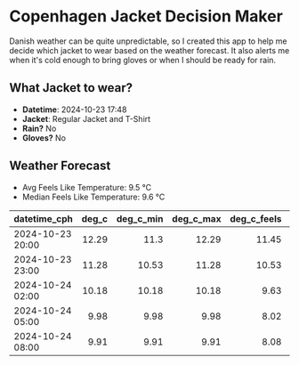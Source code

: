 
# Copenhagen Jacket Decision Maker

Danish weather can be quite unpredictable, so I created this app to help me decide which jacket to wear based on the weather forecast. 
It also alerts me when it's cold enough to bring gloves or when I should be ready for rain.

## What Jacket to wear?

- **Datetime**: 2024-10-23 17:48
- **Jacket**: Regular Jacket and T-Shirt
- **Rain?** No
- **Gloves?** No

## Weather Forecast
- Avg Feels Like Temperature: 9.5 °C
- Median Feels Like Temperature: 9.6 °C

| datetime_cph     |   deg_c |   deg_c_min |   deg_c_max |   deg_c_feels | weather   | wind   | rain   |
|:-----------------|--------:|------------:|------------:|--------------:|:----------|:-------|:-------|
| 2024-10-23 20:00 |   12.29 |       11.3  |       12.29 |         11.45 | Clouds    | Low    | None   |
| 2024-10-23 23:00 |   11.28 |       10.53 |       11.28 |         10.53 | Clouds    | Low    | None   |
| 2024-10-24 02:00 |   10.18 |       10.18 |       10.18 |          9.63 | Clouds    | Low    | None   |
| 2024-10-24 05:00 |    9.98 |        9.98 |        9.98 |          8.02 | Clouds    | Low    | None   |
| 2024-10-24 08:00 |    9.91 |        9.91 |        9.91 |          8.08 | Clouds    | Low    | None   |
        